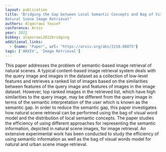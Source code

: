 ```yaml
---
layout: publication
title: "Bridging the Gap between Local Semantic Concepts and Bag of Visual Words for
Natural Scene Image Retrieval"
authors: Alqasrawi Yousef
conference: Arxiv
year: 2022
bibkey: alqasrawi2022bridging
additional_links:
  - {name: "Paper", url: "https://arxiv.org/abs/2210.08875"}
tags: ['ARXIV', 'Image Retrieval']
---
```

This paper addresses the problem of semantic-based image retrieval of natural
scenes. A typical content-based image retrieval system deals with the query
image and images in the dataset as a collection of low-level features and
retrieves a ranked list of images based on the similarities between features of
the query image and features of images in the image dataset. However, top ranked
images in the retrieved list, which have high similarities to the query image,
may be different from the query image in terms of the semantic interpretation of
the user which is known as the semantic gap. In order to reduce the semantic
gap, this paper investigates how natural scene retrieval can be performed using
the bag of visual word model and the distribution of local semantic concepts.
The paper studies the efficiency of using different approaches for representing
the semantic information, depicted in natural scene images, for image retrieval.
An extensive experimental work has been conducted to study the efficiency of
using semantic information as well as the bag of visual words model for natural
and urban scene image retrieval.
